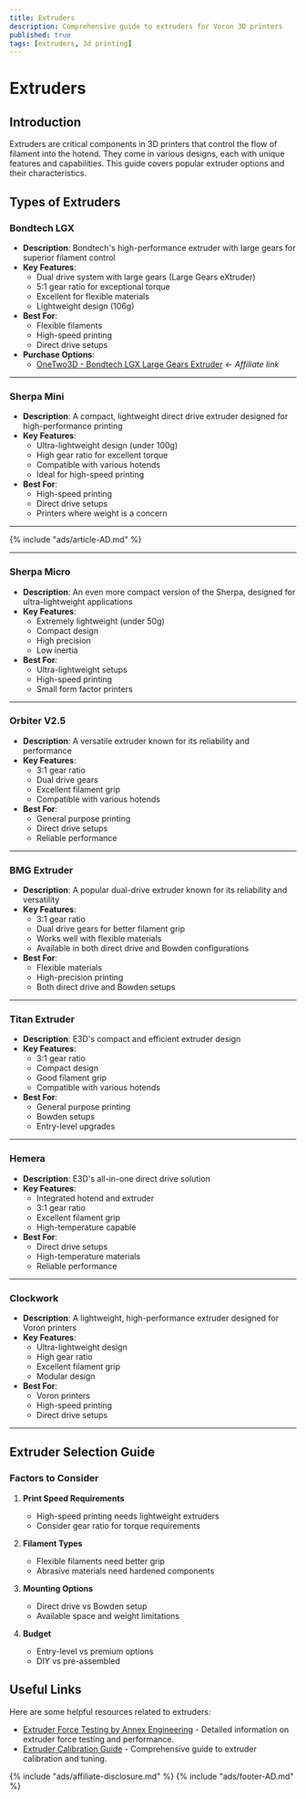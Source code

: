 ```yaml
---
title: Extruders
description: Comprehensive guide to extruders for Voron 3D printers
published: true
tags: [extruders, 3d printing]
---
```


# Extruders

## Introduction
Extruders are critical components in 3D printers that control the flow of filament into the hotend. They come in various designs, each with unique features and capabilities. This guide covers popular extruder options and their characteristics.

## Types of Extruders

### **Bondtech LGX** 
- **Description**: Bondtech's high-performance extruder with large gears for superior filament control
- **Key Features**:
  - Dual drive system with large gears (Large Gears eXtruder)
  - 5:1 gear ratio for exceptional torque
  - Excellent for flexible materials
  - Lightweight design (106g)
- **Best For**: 
  - Flexible filaments
  - High-speed printing
  - Direct drive setups
- **Purchase Options**:
  - [OneTwo3D - Bondtech LGX Large Gears Extruder](https://www.onetwo3d.co.uk/product/bondtech-lgx-large-gears-extruder/?wpam_id=9) ← *Affiliate link*

---

### **Sherpa Mini**
- **Description**: A compact, lightweight direct drive extruder designed for high-performance printing
- **Key Features**:
  - Ultra-lightweight design (under 100g)
  - High gear ratio for excellent torque
  - Compatible with various hotends
  - Ideal for high-speed printing
- **Best For**: 
  - High-speed printing
  - Direct drive setups
  - Printers where weight is a concern

---

{% include "ads/article-AD.md" %}

---

### **Sherpa Micro**
- **Description**: An even more compact version of the Sherpa, designed for ultra-lightweight applications
- **Key Features**:
  - Extremely lightweight (under 50g)
  - Compact design
  - High precision
  - Low inertia
- **Best For**:
  - Ultra-lightweight setups
  - High-speed printing
  - Small form factor printers

---

### **Orbiter V2.5**
- **Description**: A versatile extruder known for its reliability and performance
- **Key Features**:
  - 3:1 gear ratio
  - Dual drive gears
  - Excellent filament grip
  - Compatible with various hotends
- **Best For**:
  - General purpose printing
  - Direct drive setups
  - Reliable performance

---

### **BMG Extruder**
- **Description**: A popular dual-drive extruder known for its reliability and versatility
- **Key Features**:
  - 3:1 gear ratio
  - Dual drive gears for better filament grip
  - Works well with flexible materials
  - Available in both direct drive and Bowden configurations
- **Best For**:
  - Flexible materials
  - High-precision printing
  - Both direct drive and Bowden setups

---

### **Titan Extruder**
- **Description**: E3D's compact and efficient extruder design
- **Key Features**:
  - 3:1 gear ratio
  - Compact design
  - Good filament grip
  - Compatible with various hotends
- **Best For**:
  - General purpose printing
  - Bowden setups
  - Entry-level upgrades

---

### **Hemera**
- **Description**: E3D's all-in-one direct drive solution
- **Key Features**:
  - Integrated hotend and extruder
  - 3:1 gear ratio
  - Excellent filament grip
  - High-temperature capable
- **Best For**:
  - Direct drive setups
  - High-temperature materials
  - Reliable performance

---

### **Clockwork**
- **Description**: A lightweight, high-performance extruder designed for Voron printers
- **Key Features**:
  - Ultra-lightweight design
  - High gear ratio
  - Excellent filament grip
  - Modular design
- **Best For**:
  - Voron printers
  - High-speed printing
  - Direct drive setups

---

## Extruder Selection Guide

### Factors to Consider
1. **Print Speed Requirements**
   - High-speed printing needs lightweight extruders
   - Consider gear ratio for torque requirements

2. **Filament Types**
   - Flexible filaments need better grip
   - Abrasive materials need hardened components

3. **Mounting Options**
   - Direct drive vs Bowden setup
   - Available space and weight limitations

4. **Budget**
   - Entry-level vs premium options
   - DIY vs pre-assembled

## Useful Links
Here are some helpful resources related to extruders:

- [Extruder Force Testing by Annex Engineering](https://github.com/Annex-Engineering/Annex-Engineering.github.io/blob/master/extruder_force.md) - Detailed information on extruder force testing and performance.
- [Extruder Calibration Guide](https://ellis3dp.com/Print-Tuning-Guide/articles/extruder_calibration.html) - Comprehensive guide to extruder calibration and tuning.

{% include "ads/affiliate-disclosure.md" %}
{% include "ads/footer-AD.md" %}

